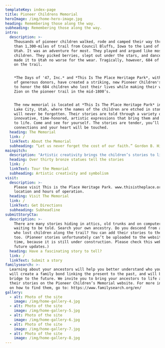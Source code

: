 ```yaml
---
templateKey: index-page
title: Pioneer Childrens Memorial
heroImage: /img/home-hero-image.jpg
heading: Remembering those along the way.
subheading: Remembering those along the way.
intro:
  description: >-
    Thousands of pioneer children walked, rode and camped their way through more
    than 1,300-miles of trail from Council Bluffs, Iowa to the Land of Zion in
    Utah. It was an adventure for most. They played and argued like most
    children. They picked berries, slept out under the stars, and danced. Most
    made it to Utah no worse for the wear. Tragically, however, 684 of them died
    on the trail.


    *The Days of '47, Inc.* and *This Is The Place Heritage Park*, with the help
    of generous donors, have created a striking, new Pioneer Children's Memorial
    to honor the 684 children who lost their lives while making their way to
    Zion on the pioneer trail in the mid-1800’s.


    The new memorial is located at *This Is The Place Heritage Park* in Salt
    Lake City, Utah, where the names of the children are etched in stone so they
    will never be forgotten. Their stories are told through a variety of
    innovative, time-honored, artistic expressions that bring them and the trail
    to life. Come and see for yourself. The stories are tender, you’ll feel
    connections and your heart will be touched.
  heading: The Memorial
  link: /
  linkText: About the Memorial
  subheading: “Let us never forget the cost of our faith.” Gordon B. Hinckley
mainpitch:
  description: "Artistic creativity brings the children’s stories to life in more than 30 bronze statues at the new _Pioneer Children's Memorial_. Each statue represents multiple stories in a unique way. On the surface, the larger-than-life bronze sculptures portray the trail history, but on a deeper level they symbolize the grit, resilience and what handcart pioneer Jens Nielsen called (stickity-to-ity)\r stick-to-itiveness, – the qualities they used to make the western desert “blossom as a rose.” Artist sculpted the statues in conjunction with the Metal Arts Foundry in Lehi, Utah."
  heading: Over thirty bronze statues tell the stories
  link: /
  linkText: Tour the Memorial
  subheading: Artistic creativity and symbolism
visit:
  description: >-
    Please visit This is the Place Heritage Park. www.thisistheplace.org for
    location and hours of operation.
  heading: Visit The Memorial
  link: /
  linkText: Get Directions
  subheading: Subheadline
submitStoryCta:
  description: >-
    There are many stories hiding in attics, old trunks and on computer drives
    waiting to be told. Search your own ancestry. Do you descend from ancestors
    who lost children along the trail? You can add their stories to the website
    too. (Pioneer stories unfortunately can’t be uploaded to the website at this
    time, because it is still under construction. Please check this website for
    future updates.)
  heading: Have a fascinating story to tell?
  link: /
  linkText: Submit a story
familysearch: >-
  Learning about your ancestors will help you better understand who you are. It
  will create a family bond linking the present to the past, and will build a
  bridge to the future. We invite you to bring your ancestors to life and tell
  their stories on the Pioneer Children’s Memorial website. For more information
  on how to find them, go to: https://www.familysearch.org/en/
gallery:
  - alt: Photo of the site
    image: /img/home-gallery-4.jpg
  - alt: Photo of the site
    image: /img/home-gallery-5.jpg
  - alt: Photo of the site
    image: /img/home-gallery-6.jpg
  - alt: Photo of the site
    image: /img/home-gallery-7.jpg
  - alt: Photo of the site
    image: /img/home-gallery-8.jpg
---
```


